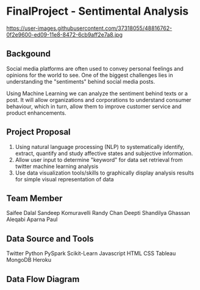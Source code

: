 # FinalProject - Sentimental Analysis
https://user-images.githubusercontent.com/37318055/48816762-0f2e9600-ed09-11e8-8472-6cb9aff2e7a8.jpg

## Backgound
Social media platforms are often used to convey personal feelings and opinions for the world to see. One of the biggest challenges lies in understanding the "sentiments" behind social media posts.

Using Machine Learning we can analyze the sentiment behind texts or a post. It will allow organizations and corporations to understand consumer behaviour, which in turn, allow them to improve customer service and product enhancements. 

## Project Proposal
1) Using natural language processing (NLP) to systematically identify, extract, quantify and study affective states and subjective information.
2) Allow user input to determine "keyword" for data set retrieval from twitter machine learning analysis
3) Use data visualization tools/skills to graphically display analysis results for simple visual representation of data 

## Team Member
Saifee Dalal
Sandeep Komuravelli
Randy Chan
Deepti Shandilya
Ghassan Aleqabi
Aparna Paul


## Data Source and Tools
Twitter
Python
PySpark
Scikit-Learn
Javascript 
HTML
CSS
Tableau
MongoDB
Heroku


## Data Flow Diagram
